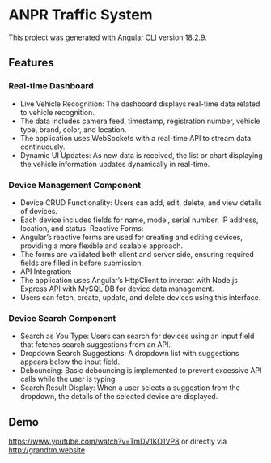 # ANPR Traffic System

This project was generated with [Angular CLI](https://github.com/angular/angular-cli) version 18.2.9.
## Features

### Real-time Dashboard
- Live Vehicle Recognition: The dashboard displays real-time data related to vehicle recognition.
- The data includes camera feed, timestamp, registration number, vehicle type, brand, color, and location.
- The application uses WebSockets with a real-time API to stream data continuously.
- Dynamic UI Updates: As new data is received, the list or chart displaying the vehicle information updates dynamically in real-time.
### Device Management Component
- Device CRUD Functionality: Users can add, edit, delete, and view details of devices.
- Each device includes fields for name, model, serial number, IP address, location, and status.
Reactive Forms:
- Angular’s reactive forms are used for creating and editing devices, providing a more flexible and scalable approach.
- The forms are validated both client and server side, ensuring required fields are filled in before submission.
- API Integration:
- The application uses Angular’s HttpClient to interact with Node.js Express API with MySQL DB for device data management.
- Users can fetch, create, update, and delete devices using this interface.
### Device Search Component
- Search as You Type: Users can search for devices using an input field that fetches search suggestions from an API.
- Dropdown Search Suggestions: A dropdown list with suggestions appears below the input field.
- Debouncing: Basic debouncing is implemented to prevent excessive API calls while the user is typing.
- Search Result Display: When a user selects a suggestion from the dropdown, the details of the selected device are displayed.
## Demo

https://www.youtube.com/watch?v=TmDV1KO1VP8 or directly via http://grandtm.website



